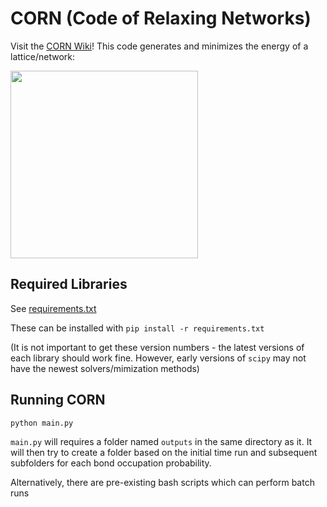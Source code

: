 # CORN (Code of Relaxing Networks)

Visit the [CORN Wiki](https://github.com/willwng/CORN/wiki)! This code generates and minimizes the energy of a lattice/network:

<img src="https://github.com/willwng/CORN/assets/8275672/922ac19e-9e6c-4860-852b-6e5d909308b6" width="300">

## Required Libraries
See [requirements.txt](requirements.txt)

These can be installed with `pip install -r requirements.txt`

(It is not important to get these version numbers - the latest versions of 
each library should work fine. However, early versions of `scipy` may not have
the newest solvers/mimization methods)

## Running CORN

    python main.py

`main.py` will requires a folder named `outputs` in the same directory as it. 
It will then try to create a folder based on the initial time run and 
subsequent subfolders for each bond occupation probability.

Alternatively, there are pre-existing bash scripts which can perform batch runs


